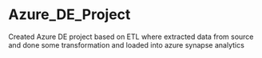 # Azure_DE_Project
Created Azure DE project based on ETL where extracted data from source and done some transformation and loaded into azure synapse analytics
